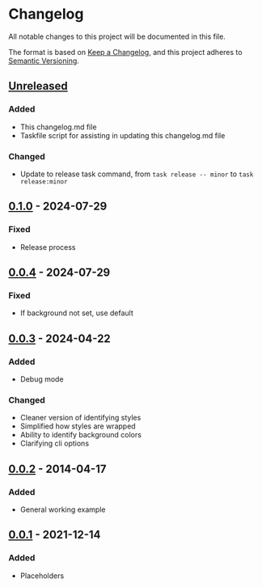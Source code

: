 # Changelog

All notable changes to this project will be documented in this file.

The format is based on [Keep a Changelog](https://keepachangelog.com/en/1.1.0/),
and this project adheres to [Semantic Versioning](https://semver.org/spec/v2.0.0.html).

## [Unreleased]

### Added

- This changelog.md file
- Taskfile script for assisting in updating this changelog.md file

### Changed

- Update to release task command, from `task release -- minor` to `task release:minor`

## [0.1.0] - 2024-07-29

### Fixed

- Release process

## [0.0.4] - 2024-07-29

### Fixed

- If background not set, use default

## [0.0.3] - 2024-04-22

### Added

- Debug mode

### Changed

- Cleaner version of identifying styles
- Simplified how styles are wrapped
- Ability to identify background colors
- Clarifying cli options

## [0.0.2] - 2014-04-17

### Added

- General working example

## [0.0.1] - 2021-12-14

### Added

- Placeholders

[unreleased]: https://github.com/MikeGarde/inkwell/compare/0.1.0...HEAD
[0.1.0]: https://github.com/MikeGarde/inkwell/compare/0.0.4...0.1.0
[0.0.4]: https://github.com/MikeGarde/inkwell/compare/0.0.3...0.0.4
[0.0.3]: https://github.com/MikeGarde/inkwell/compare/0.0.2...0.0.3
[0.0.2]: https://github.com/MikeGarde/inkwell/compare/0.0.1...0.0.2
[0.0.1]: https://github.com/MikeGarde/inkwell/releases/tag/0.0.1
